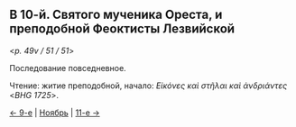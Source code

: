 ## В 10-й. Святого мученика Ореста, и преподобной Феоктисты Лезвийской

<*p. 49v / 51 / 51*>

Последование повседневное. 

Чтение: житие преподобной, начало: *Εἰκόνες καὶ στῆλαι καὶ ἀνδριάντες* <*BHG 1725*>.

[← 9-е](11_09_MES.ru.md) | [Ноябрь](README.md#10-й) | [11-е →](11_11_MES.ru.md)
